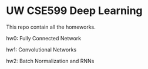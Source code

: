 # UW CSE599 Deep Learning #

This repo contain all the homeworks.

hw0: Fully Connected Network

hw1: Convolutional Networks

hw2: Batch Normalization and RNNs

